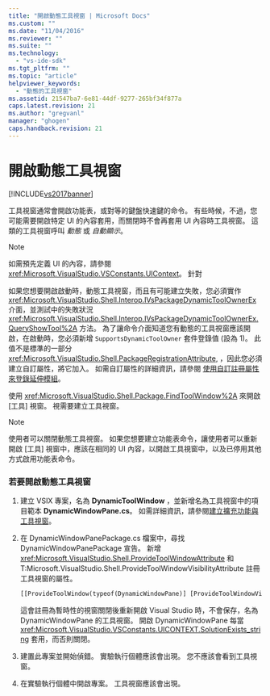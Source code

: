 ```yaml
---
title: "開啟動態工具視窗 | Microsoft Docs"
ms.custom: ""
ms.date: "11/04/2016"
ms.reviewer: ""
ms.suite: ""
ms.technology: 
  - "vs-ide-sdk"
ms.tgt_pltfrm: ""
ms.topic: "article"
helpviewer_keywords: 
  - "動態的工具視窗"
ms.assetid: 21547ba7-6e81-44df-9277-265bf34f877a
caps.latest.revision: 21
ms.author: "gregvanl"
manager: "ghogen"
caps.handback.revision: 21
---
```

# 開啟動態工具視窗
[!INCLUDE[vs2017banner](../code-quality/includes/vs2017banner.md)]

工具視窗通常會開啟功能表，或對等的鍵盤快速鍵的命令。 有些時候，不過，您可能需要開啟特定 UI 的內容套用，而關閉時不會再套用 UI 內容時工具視窗。 這類的工具視窗呼叫 *動態* 或 *自動顯示*。  
  
> [!NOTE]
>  如需預先定義 UI 的內容，請參閱 <xref:Microsoft.VisualStudio.VSConstants.UIContext>。 針對  
  
 如果您想要開啟啟動時，動態工具視窗，而且有可能建立失敗，您必須實作 <xref:Microsoft.VisualStudio.Shell.Interop.IVsPackageDynamicToolOwnerEx> 介面，並測試中的失敗狀況 <xref:Microsoft.VisualStudio.Shell.Interop.IVsPackageDynamicToolOwnerEx.QueryShowTool%2A> 方法。 為了讓命令介面知道您有動態的工具視窗應該開啟，在啟動時，您必須新增 `SupportsDynamicToolOwner` 套件登錄值 \(設為 1\)。 此值不是標準的一部分 <xref:Microsoft.VisualStudio.Shell.PackageRegistrationAttribute>, ，因此您必須建立自訂屬性，將它加入。 如需自訂屬性的詳細資訊，請參閱 [使用自訂註冊屬性來登錄延伸模組](/visual-cpp/misc/using-a-custom-registration-attribute-to-register-an-extension)。  
  
 使用 <xref:Microsoft.VisualStudio.Shell.Package.FindToolWindow%2A> 來開啟 \[工具\] 視窗。 視需要建立工具視窗。  
  
> [!NOTE]
>  使用者可以關閉動態工具視窗。 如果您想要建立功能表命令，讓使用者可以重新開啟 \[工具\] 視窗中，應該在相同的 UI 內容，以開啟工具視窗中，以及已停用其他方式啟用功能表命令。  
  
### 若要開啟動態工具視窗  
  
1.  建立 VSIX 專案，名為 **DynamicToolWindow** ，並新增名為工具視窗中的項目範本 **DynamicWindowPane.cs**。 如需詳細資訊，請參閱[建立擴充功能與工具視窗](../extensibility/creating-an-extension-with-a-tool-window.md)。  
  
2.  在 DynamicWindowPanePackage.cs 檔案中，尋找 DynamicWindowPanePackage 宣告。 新增 <xref:Microsoft.VisualStudio.Shell.ProvideToolWindowAttribute> 和 T:Microsoft.VisualStudio.Shell.ProvideToolWindowVisibilityAttribute 註冊工具視窗的屬性。  
  
    ```vb  
    [[ProvideToolWindow(typeof(DynamicWindowPane)] [ProvideToolWindowVisibility(typeof(DynamicWindowPane), VSConstants.UICONTEXT.SolutionExists_string)] [PackageRegistration(UseManagedResourcesOnly = true)] [InstalledProductRegistration("#110", "#112", "1.0", IconResourceID = 400)] // Info on this package for Help/About [ProvideMenuResource("Menus.ctmenu", 1)] [ProvideToolWindow(typeof(DynamicToolWindow.DynamicWindowPane))] [Guid(DynamicWindowPanePackageGuids.PackageGuidString)] public sealed class DynamicWindowPanePackage : Package {. . .}  
    ```  
  
     這會註冊為暫時性的視窗關閉後重新開啟 Visual Studio 時，不會保存，名為 DynamicWindowPane 的工具視窗。 開啟 DynamicWindowPane 每當 <xref:Microsoft.VisualStudio.VSConstants.UICONTEXT.SolutionExists_string> 套用，而否則關閉。  
  
3.  建置此專案並開始偵錯。 實驗執行個體應該會出現。 您不應該會看到工具視窗。  
  
4.  在實驗執行個體中開啟專案。 工具視窗應該會出現。